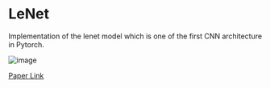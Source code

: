 # LeNet

Implementation of the lenet model which is one of the first CNN architecture in Pytorch.

![image](https://github.com/user-attachments/assets/7adf9bf6-eab2-4ae3-abd5-a65f0b3c77b5)

[Paper Link](http://vision.stanford.edu/cs598_spring07/papers/Lecun98.pdf)

